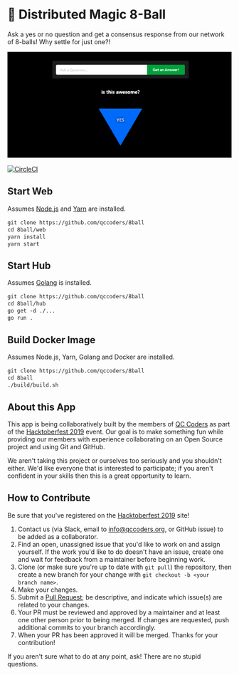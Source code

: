 # 🎱 Distributed Magic 8-Ball

Ask a yes or no question and get a consensus response from our network of 8-balls! Why settle for just one?!

![basic view](https://github.com/qccoders/8ball/blob/master/docs/img/basic.PNG?raw=true)

[![CircleCI](https://circleci.com/gh/qccoders/8ball/tree/master.svg?style=shield)](https://circleci.com/gh/qccoders/8ball/tree/master)

## Start Web

Assumes [Node.js](https://nodejs.org/en/) and [Yarn](https://yarnpkg.com/en/) are installed.

```
git clone https://github.com/qccoders/8ball
cd 8ball/web
yarn install
yarn start
```

## Start Hub

Assumes [Golang](https://golang.org/doc/install) is installed.

```
git clone https://github.com/qccoders/8ball
cd 8ball/hub
go get -d ./...
go run .
```

## Build Docker Image

Assumes Node.js, Yarn, Golang and Docker are installed.

```
git clone https://github.com/qccoders/8ball
cd 8ball
./build/build.sh
```

## About this App

This app is being collaboratively built by the members of [QC Coders](http://qccoders.org) as part of the [Hacktoberfest 2019](https://hacktoberfest.digitalocean.com/) event.  Our goal is to make something fun while providing our members with experience collaborating on an Open Source project and using Git and GitHub.

We aren't taking this project or ourselves too seriously and you shouldn't either.  We'd like everyone that is interested to participate; if you aren't confident in your skills then this is a great opportunity to learn.

## How to Contribute

Be sure that you've registered on the [Hacktoberfest 2019](https://hacktoberfest.digitalocean.com/) site!

1. Contact us (via Slack, email to info@qccoders.org, or GitHub issue) to be added as a collaborator.
2. Find an open, unassigned issue that you'd like to work on and assign yourself.  If the work you'd like to do doesn't have an issue, create one and wait for feedback from a maintainer before beginning work.
3. Clone (or make sure you're up to date with `git pull`) the repository, then create a new branch for your change with `git checkout -b <your branch name>`.
4. Make your changes.
5. Submit a [Pull Request](https://services.github.com/on-demand/github-cli/open-pull-request-github); be descriptive, and indicate which issue(s) are related to your changes.
6. Your PR must be reviewed and approved by a maintainer and at least one other person prior to being merged. If changes are requested, push additional commits to your branch accordingly.
7. When your PR has been approved it will be merged.  Thanks for your contribution!

If you aren't sure what to do at any point, ask! There are no stupid questions.
